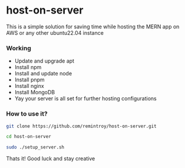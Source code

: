 # host-on-server
This is a simple solution for saving time while hosting the MERN app on AWS or any other ubuntu22.04 instance

### Working
* Update and upgrade apt
* Install npm
* Install and update node
* Install pnpm
* Install nginx
* Install MongoDB
* Yay your server is all set for further hosting configurations

### How to use it?
```bash
git clone https://github.com/remintroy/host-on-server.git
```
```bash
cd host-on-server
```
```bash
sudo ./setup_server.sh
```

Thats it! Good luck and stay creative
